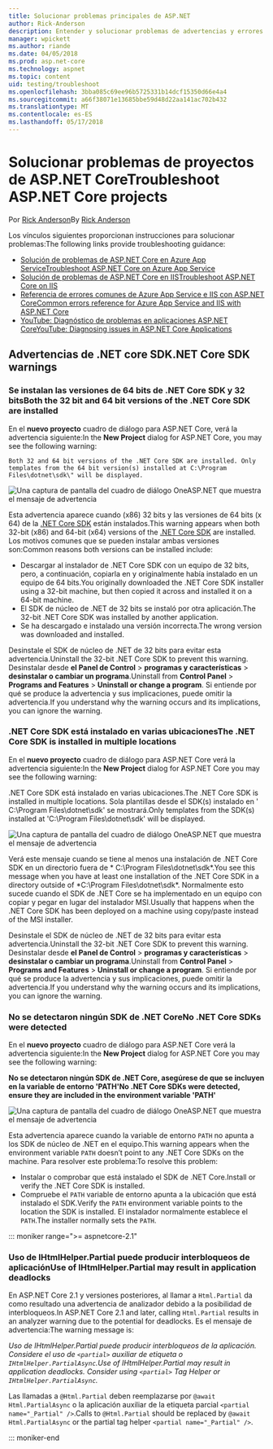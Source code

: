 ```yaml
---
title: Solucionar problemas principales de ASP.NET
author: Rick-Anderson
description: Entender y solucionar problemas de advertencias y errores con los proyectos de ASP.NET Core.
manager: wpickett
ms.author: riande
ms.date: 04/05/2018
ms.prod: asp.net-core
ms.technology: aspnet
ms.topic: content
uid: testing/troubleshoot
ms.openlocfilehash: 3bba085c69ee96b5725331b14dcf15350d66e4a4
ms.sourcegitcommit: a66f38071e13685bbe59d48d22aa141ac702b432
ms.translationtype: MT
ms.contentlocale: es-ES
ms.lasthandoff: 05/17/2018
---
```

# <a name="troubleshoot-aspnet-core-projects"></a><span data-ttu-id="3357d-103">Solucionar problemas de proyectos de ASP.NET Core</span><span class="sxs-lookup"><span data-stu-id="3357d-103">Troubleshoot ASP.NET Core projects</span></span>

<span data-ttu-id="3357d-104">Por [Rick Anderson](https://twitter.com/RickAndMSFT)</span><span class="sxs-lookup"><span data-stu-id="3357d-104">By [Rick Anderson](https://twitter.com/RickAndMSFT)</span></span>

<span data-ttu-id="3357d-105">Los vínculos siguientes proporcionan instrucciones para solucionar problemas:</span><span class="sxs-lookup"><span data-stu-id="3357d-105">The following links provide troubleshooting guidance:</span></span>

* [<span data-ttu-id="3357d-106">Solución de problemas de ASP.NET Core en Azure App Service</span><span class="sxs-lookup"><span data-stu-id="3357d-106">Troubleshoot ASP.NET Core on Azure App Service</span></span>](xref:host-and-deploy/azure-apps/troubleshoot)
* [<span data-ttu-id="3357d-107">Solución de problemas de ASP.NET Core en IIS</span><span class="sxs-lookup"><span data-stu-id="3357d-107">Troubleshoot ASP.NET Core on IIS</span></span>](xref:host-and-deploy/iis/troubleshoot)
* [<span data-ttu-id="3357d-108">Referencia de errores comunes de Azure App Service e IIS con ASP.NET Core</span><span class="sxs-lookup"><span data-stu-id="3357d-108">Common errors reference for Azure App Service and IIS with ASP.NET Core</span></span>](xref:host-and-deploy/azure-iis-errors-reference)
* [<span data-ttu-id="3357d-109">YouTube: Diagnóstico de problemas en aplicaciones ASP.NET Core</span><span class="sxs-lookup"><span data-stu-id="3357d-109">YouTube: Diagnosing issues in ASP.NET Core Applications</span></span>](https://www.youtube.com/watch?v=RYI0DHoIVaA)

<a name="sdk"></a>
## <a name="net-core-sdk-warnings"></a><span data-ttu-id="3357d-110">Advertencias de .NET core SDK</span><span class="sxs-lookup"><span data-stu-id="3357d-110">.NET Core SDK warnings</span></span>

### <a name="both-the-32-bit-and-64-bit-versions-of-the-net-core-sdk-are-installed"></a><span data-ttu-id="3357d-111">Se instalan las versiones de 64 bits de .NET Core SDK y 32 bits</span><span class="sxs-lookup"><span data-stu-id="3357d-111">Both the 32 bit and 64 bit versions of the .NET Core SDK are installed</span></span>
<span data-ttu-id="3357d-112">En el **nuevo proyecto** cuadro de diálogo para ASP.NET Core, verá la advertencia siguiente:</span><span class="sxs-lookup"><span data-stu-id="3357d-112">In the **New Project** dialog for ASP.NET Core, you may see the following warning:</span></span> 

    Both 32 and 64 bit versions of the .NET Core SDK are installed. Only templates from the 64 bit version(s) installed at C:\Program Files\dotnet\sdk\" will be displayed.

![Una captura de pantalla del cuadro de diálogo OneASP.NET que muestra el mensaje de advertencia](troubleshoot/_static/both32and64bit.png)

<span data-ttu-id="3357d-114">Esta advertencia aparece cuando (x86) 32 bits y las versiones de 64 bits (x 64) de la [.NET Core SDK](https://www.microsoft.com/net/download/all) están instalados.</span><span class="sxs-lookup"><span data-stu-id="3357d-114">This warning appears when both 32-bit (x86) and 64-bit (x64) versions of the [.NET Core SDK](https://www.microsoft.com/net/download/all) are installed.</span></span> <span data-ttu-id="3357d-115">Los motivos comunes que se pueden instalar ambas versiones son:</span><span class="sxs-lookup"><span data-stu-id="3357d-115">Common reasons both versions can be installed include:</span></span>

* <span data-ttu-id="3357d-116">Descargar al instalador de .NET Core SDK con un equipo de 32 bits, pero, a continuación, copiarla en y originalmente había instalado en un equipo de 64 bits.</span><span class="sxs-lookup"><span data-stu-id="3357d-116">You originally downloaded the .NET Core SDK installer using a 32-bit machine, but then copied it across and installed it on a 64-bit machine.</span></span> 
* <span data-ttu-id="3357d-117">El SDK de núcleo de .NET de 32 bits se instaló por otra aplicación.</span><span class="sxs-lookup"><span data-stu-id="3357d-117">The 32-bit .NET Core SDK was installed by another application.</span></span>
* <span data-ttu-id="3357d-118">Se ha descargado e instalado una versión incorrecta.</span><span class="sxs-lookup"><span data-stu-id="3357d-118">The wrong version was downloaded and installed.</span></span>

<span data-ttu-id="3357d-119">Desinstale el SDK de núcleo de .NET de 32 bits para evitar esta advertencia.</span><span class="sxs-lookup"><span data-stu-id="3357d-119">Uninstall the 32-bit .NET Core SDK to prevent this warning.</span></span> <span data-ttu-id="3357d-120">Desinstalar desde **el Panel de Control** > **programas y características** > **desinstalar o cambiar un programa**.</span><span class="sxs-lookup"><span data-stu-id="3357d-120">Uninstall from **Control Panel** > **Programs and Features** > **Uninstall or change a program**.</span></span> <span data-ttu-id="3357d-121">Si entiende por qué se produce la advertencia y sus implicaciones, puede omitir la advertencia.</span><span class="sxs-lookup"><span data-stu-id="3357d-121">If you understand why the warning occurs and its implications, you can ignore the warning.</span></span>

### <a name="the-net-core-sdk-is-installed-in-multiple-locations"></a><span data-ttu-id="3357d-122">.NET Core SDK está instalado en varias ubicaciones</span><span class="sxs-lookup"><span data-stu-id="3357d-122">The .NET Core SDK is installed in multiple locations</span></span>
<span data-ttu-id="3357d-123">En el **nuevo proyecto** cuadro de diálogo para ASP.NET Core verá la advertencia siguiente:</span><span class="sxs-lookup"><span data-stu-id="3357d-123">In the **New Project** dialog for ASP.NET Core you may see the following warning:</span></span> 

 <span data-ttu-id="3357d-124">.NET Core SDK está instalado en varias ubicaciones.</span><span class="sxs-lookup"><span data-stu-id="3357d-124">The .NET Core SDK is installed in multiple locations.</span></span> <span data-ttu-id="3357d-125">Sola plantillas desde el SDK(s) instalado en ' C:\Program Files\dotnet\sdk\' se mostrará.</span><span class="sxs-lookup"><span data-stu-id="3357d-125">Only templates from the SDK(s) installed at 'C:\Program Files\dotnet\sdk\' will be displayed.</span></span>

![Una captura de pantalla del cuadro de diálogo OneASP.NET que muestra el mensaje de advertencia](troubleshoot/_static/multiplelocations.png)

<span data-ttu-id="3357d-127">Verá este mensaje cuando se tiene al menos una instalación de .NET Core SDK en un directorio fuera de * C:\Program Files\dotnet\sdk\*.</span><span class="sxs-lookup"><span data-stu-id="3357d-127">You see this message when you have at least one installation of the .NET Core SDK in a directory outside of *C:\Program Files\dotnet\sdk\*.</span></span> <span data-ttu-id="3357d-128">Normalmente esto sucede cuando el SDK de .NET Core se ha implementado en un equipo con copiar y pegar en lugar del instalador MSI.</span><span class="sxs-lookup"><span data-stu-id="3357d-128">Usually that happens when the .NET Core SDK has been deployed on a machine using copy/paste instead of the MSI installer.</span></span>

<span data-ttu-id="3357d-129">Desinstale el SDK de núcleo de .NET de 32 bits para evitar esta advertencia.</span><span class="sxs-lookup"><span data-stu-id="3357d-129">Uninstall the 32-bit .NET Core SDK to prevent this warning.</span></span> <span data-ttu-id="3357d-130">Desinstalar desde **el Panel de Control** > **programas y características** > **desinstalar o cambiar un programa**.</span><span class="sxs-lookup"><span data-stu-id="3357d-130">Uninstall from **Control Panel** > **Programs and Features** > **Uninstall or change a program**.</span></span> <span data-ttu-id="3357d-131">Si entiende por qué se produce la advertencia y sus implicaciones, puede omitir la advertencia.</span><span class="sxs-lookup"><span data-stu-id="3357d-131">If you understand why the warning occurs and its implications, you can ignore the warning.</span></span>

### <a name="no-net-core-sdks-were-detected"></a><span data-ttu-id="3357d-132">No se detectaron ningún SDK de .NET Core</span><span class="sxs-lookup"><span data-stu-id="3357d-132">No .NET Core SDKs were detected</span></span>
<span data-ttu-id="3357d-133">En el **nuevo proyecto** cuadro de diálogo para ASP.NET Core verá la advertencia siguiente:</span><span class="sxs-lookup"><span data-stu-id="3357d-133">In the **New Project** dialog for ASP.NET Core you may see the following warning:</span></span> 

<span data-ttu-id="3357d-134">**No se detectaron ningún SDK de .NET Core, asegúrese de que se incluyen en la variable de entorno 'PATH'**</span><span class="sxs-lookup"><span data-stu-id="3357d-134">**No .NET Core SDKs were detected, ensure they are included in the environment variable 'PATH'**</span></span>

![Una captura de pantalla del cuadro de diálogo OneASP.NET que muestra el mensaje de advertencia](troubleshoot/_static/NoNetCore.png)

<span data-ttu-id="3357d-136">Esta advertencia aparece cuando la variable de entorno `PATH` no apunta a los SDK de núcleo de .NET en el equipo.</span><span class="sxs-lookup"><span data-stu-id="3357d-136">This warning appears when the environment variable `PATH` doesn’t point to any .NET Core SDKs on the machine.</span></span> <span data-ttu-id="3357d-137">Para resolver este problema:</span><span class="sxs-lookup"><span data-stu-id="3357d-137">To resolve this problem:</span></span>

* <span data-ttu-id="3357d-138">Instalar o comprobar que está instalado el SDK de .NET Core.</span><span class="sxs-lookup"><span data-stu-id="3357d-138">Install or verify the .NET Core SDK is installed.</span></span>
* <span data-ttu-id="3357d-139">Compruebe el `PATH` variable de entorno apunta a la ubicación que está instalado el SDK.</span><span class="sxs-lookup"><span data-stu-id="3357d-139">Verify the `PATH` environment variable points to the location the SDK is installed.</span></span> <span data-ttu-id="3357d-140">El instalador normalmente establece el `PATH`.</span><span class="sxs-lookup"><span data-stu-id="3357d-140">The installer normally sets the `PATH`.</span></span>

::: moniker range=">= aspnetcore-2.1"

### <a name="use-of-ihtmlhelperpartial-may-result-in-application-deadlocks"></a><span data-ttu-id="3357d-141">Uso de IHtmlHelper.Partial puede producir interbloqueos de aplicación</span><span class="sxs-lookup"><span data-stu-id="3357d-141">Use of IHtmlHelper.Partial may result in application deadlocks</span></span>

<span data-ttu-id="3357d-142">En ASP.NET Core 2.1 y versiones posteriores, al llamar a `Html.Partial` da como resultado una advertencia de analizador debido a la posibilidad de interbloqueos.</span><span class="sxs-lookup"><span data-stu-id="3357d-142">In ASP.NET Core 2.1 and later, calling `Html.Partial` results in an analyzer warning due to the potential for deadlocks.</span></span> <span data-ttu-id="3357d-143">Es el mensaje de advertencia:</span><span class="sxs-lookup"><span data-stu-id="3357d-143">The warning message is:</span></span>

<span data-ttu-id="3357d-144">*Uso de IHtmlHelper.Partial puede producir interbloqueos de la aplicación. Considere el uso de `<partial>` auxiliar de etiqueta o `IHtmlHelper.PartialAsync`.*</span><span class="sxs-lookup"><span data-stu-id="3357d-144">*Use of IHtmlHelper.Partial may result in application deadlocks. Consider using `<partial>` Tag Helper or `IHtmlHelper.PartialAsync`.*</span></span>

<span data-ttu-id="3357d-145">Las llamadas a `@Html.Partial` deben reemplazarse por `@await Html.PartialAsync` o la aplicación auxiliar de la etiqueta parcial `<partial name="_Partial" />`.</span><span class="sxs-lookup"><span data-stu-id="3357d-145">Calls to `@Html.Partial` should be replaced by `@await Html.PartialAsync` or the partial tag helper `<partial name="_Partial" />`.</span></span>

::: moniker-end
